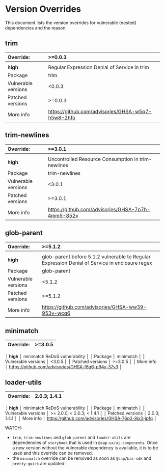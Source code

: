 # Version Overrides
This document lists the version overrides for vulnerable (nested) dependencies and the reason.

## trim
| Override:           | >=0.0.3 |
|:--------------------| :-------------|
|                     | |
| **high**        | Regular Expression Denial of Service in trim  |
| Package             | trim |
| Vulnerable versions | <0.0.3 |
| Patched versions    | >=0.0.3 |
| More info           | https://github.com/advisories/GHSA-w5p7-h5w8-2hfq  |

## trim-newlines
| Override:           | >=3.0.1 |
|:--------------------| :-------------|
|                     | |
| **high**        | Uncontrolled Resource Consumption in trim-newlines |
| Package             | trim-newlines |
| Vulnerable versions | <3.0.1 |
| Patched versions    | >=3.0.1 |
| More info           | https://github.com/advisories/GHSA-7p7h-4mm5-852v |

## glob-parent
| Override:           | >=5.1.2 |
|:--------------------| :-------------|
|                     | |
| **high**        | glob-parent before 5.1.2 vulnerable to Regular Expression Denial of Service in enclosure regex |
| Package             | glob-parent |
| Vulnerable versions | <5.1.2 |
| Patched versions    | >=5.1.2 |
| More info           | https://github.com/advisories/GHSA-ww39-953v-wcq6   |

## minimatch
| Override:           | >=3.0.5 |
|:--------------------| :-------------|
│ **high**            │ minimatch ReDoS vulnerability                     │
│ Package             │ minimatch                                         │
│ Vulnerable versions │ <3.0.5                                            │
│ Patched versions    │ >=3.0.5                                           │
│ More info           │ https://github.com/advisories/GHSA-f8q6-p94x-37v3 │

## loader-utils
| Override:           | 2.0.3; 1.4.1 |
|:--------------------| :-------------|
│ **high**            │ minimatch ReDoS vulnerability                     │
│ Package             │ minimatch                                         │
│ Vulnerable versions │ >= 2.0.0, < 2.0.3;  < 1.4.1                       │
│ Patched versions    │ 2.0.3; 1.4.1                                      │
│ More info           │ https://github.com/advisories/GHSA-76p3-8jx3-jpfq │

WATCH: 
* `trim`, `trim-newlines` and `glob-parent` and `loader-utils` are dependencies of `storybook` that is used in `@sap-ux/ui-components`. Once a new version without the vulnerable dependency is available, it is to be used and this override can be removed.
* the `minimatch` override can be removed as soon as `@sap/bas-sdk` and `pretty-quick` are updated